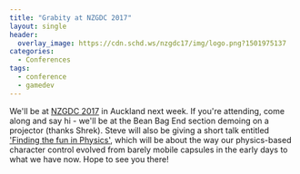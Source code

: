 ```yaml
---
title: "Grabity at NZGDC 2017"
layout: single
header:
  overlay_image: https://cdn.schd.ws/nzgdc17/img/logo.png?1501975137
categories:
  - Conferences
tags:
  - conference
  - gamedev
---
```


We'll be at [NZGDC 2017](http://www.nz-gdc.com/) in Auckland next week.  If you're attending, come along and say hi - we'll be at the Bean Bag End section demoing on a projector (thanks Shrek).  Steve will also be giving a short talk entitled ['Finding the fun in Physics'](http://sched.co/Bo8Y), which will be about the way our physics-based character control evolved from barely mobile capsules in the early days to what we have now.  Hope to see you there!